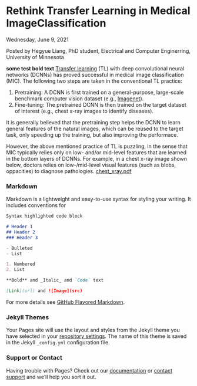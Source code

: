 # Rethink Transfer Learning in Medical ImageClassification
Wednesday, June 9, 2021

Posted by Hegyue Liang, PhD student, Electrical and Computer Enginerring, University of Minnesota
 
**some test bold text**
[Transfer learning](https://en.wikipedia.org/wiki/Transfer_learning) (TL) with deep convolutional neural networks (DCNNs) has proved successful in medical image classification (MIC). The following two steps are taken in the conventional TL practice:
1) Pretraining: A DCNN is first trained on a general-purpose, large-scale benchmark computer vision dataset (e.g., [Imagenet](https://www.image-net.org/)).
2) Fine-tuning: The pretrained DCNN is then trained on the target dataset of interest (e.g., chest x-ray images to identify diseases).

It is generally believed that the pretraining step helps the DCNN to learn general features of the natural images, which can be reused to the target task, only speeding up the training, but also improving the performace.

However, the above mentioned practice of TL is puzzling, in the sense that MIC typically relies only on low- and/or mid-level features that are learned in the bottom layers of DCNNs. For example, in a chest x-ray image shown below, doctors relies on low-/mid-level visual features (such as blobs, oppacities) to diagnose pathologies.
[chest_xray.pdf](https://github.com/HengyueL/MedTL/files/6619498/chest_xray.pdf)





### Markdown

Markdown is a lightweight and easy-to-use syntax for styling your writing. It includes conventions for

```markdown
Syntax highlighted code block

# Header 1
## Header 2
### Header 3

- Bulleted
- List

1. Numbered
2. List

**Bold** and _Italic_ and `Code` text

[Link](url) and ![Image](src)
```

For more details see [GitHub Flavored Markdown](https://guides.github.com/features/mastering-markdown/).

### Jekyll Themes

Your Pages site will use the layout and styles from the Jekyll theme you have selected in your [repository settings](https://github.com/HengyueL/MedTL/settings/pages). The name of this theme is saved in the Jekyll `_config.yml` configuration file.

### Support or Contact

Having trouble with Pages? Check out our [documentation](https://docs.github.com/categories/github-pages-basics/) or [contact support](https://support.github.com/contact) and we’ll help you sort it out.
